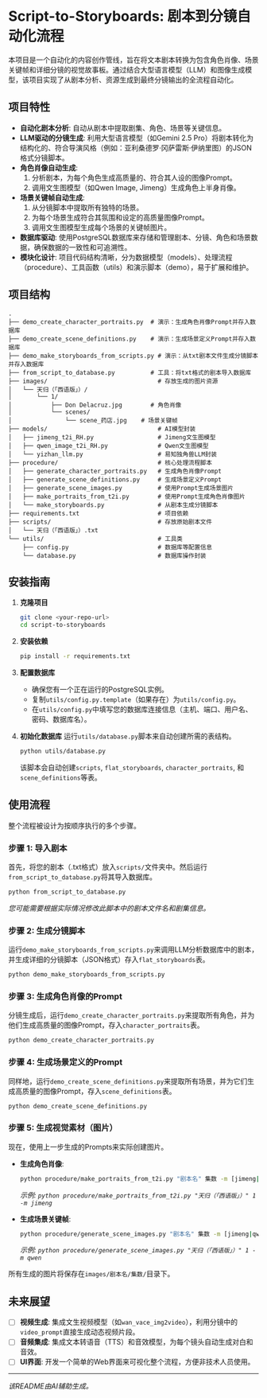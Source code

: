 # Script-to-Storyboards: 剧本到分镜自动化流程

本项目是一个自动化的内容创作管线，旨在将文本剧本转换为包含角色肖像、场景关键帧和详细分镜的视觉故事板。通过结合大型语言模型（LLM）和图像生成模型，该项目实现了从剧本分析、资源生成到最终分镜输出的全流程自动化。

## 项目特性

-   **自动化剧本分析**: 自动从剧本中提取剧集、角色、场景等关键信息。
-   **LLM驱动的分镜生成**: 利用大型语言模型（如Gemini 2.5 Pro）将剧本转化为结构化的、符合导演风格（例如：亚利桑德罗·冈萨雷斯·伊纳里图）的JSON格式分镜脚本。
-   **角色肖像自动生成**:
    1.  分析剧本，为每个角色生成高质量的、符合其人设的图像Prompt。
    2.  调用文生图模型（如Qwen Image, Jimeng）生成角色上半身肖像。
-   **场景关键帧自动生成**:
    1.  从分镜脚本中提取所有独特的场景。
    2.  为每个场景生成符合其氛围和设定的高质量图像Prompt。
    3.  调用文生图模型生成每个场景的关键帧图片。
-   **数据库驱动**: 使用PostgreSQL数据库来存储和管理剧本、分镜、角色和场景数据，确保数据的一致性和可追溯性。
-   **模块化设计**: 项目代码结构清晰，分为数据模型（models）、处理流程（procedure）、工具函数（utils）和演示脚本（demo），易于扩展和维护。

## 项目结构

```
.
├── demo_create_character_portraits.py  # 演示：生成角色肖像Prompt并存入数据库
├── demo_create_scene_definitions.py    # 演示：生成场景定义Prompt并存入数据库
├── demo_make_storyboards_from_scripts.py # 演示：从txt剧本文件生成分镜脚本并存入数据库
├── from_script_to_database.py          # 工具：将txt格式的剧本导入数据库
├── images/                               # 存放生成的图片资源
│   └── 天归（「西语版」）/
│       └── 1/
│           ├── Don Delacruz.jpg        # 角色肖像
│           └── scenes/
│               └── scene_药店.jpg    # 场景关键帧
├── models/                               # AI模型封装
│   ├── jimeng_t2i_RH.py                  # Jimeng文生图模型
│   ├── qwen_image_t2i_RH.py              # Qwen文生图模型
│   └── yizhan_llm.py                     # 易知独角兽LLM封装
├── procedure/                            # 核心处理流程脚本
│   ├── generate_character_portraits.py   # 生成角色肖像Prompt
│   ├── generate_scene_definitions.py     # 生成场景定义Prompt
│   ├── generate_scene_images.py          # 使用Prompt生成场景图片
│   ├── make_portraits_from_t2i.py        # 使用Prompt生成角色肖像图片
│   └── make_storyboards.py               # 从剧本生成分镜脚本
├── requirements.txt                      # 项目依赖
├── scripts/                              # 存放原始剧本文件
│   └── 天归（「西语版」）.txt
└── utils/                                # 工具类
    ├── config.py                         # 数据库等配置信息
    └── database.py                       # 数据库操作封装
```

## 安装指南

1.  **克隆项目**
    ```bash
    git clone <your-repo-url>
    cd script-to-storyboards
    ```

2.  **安装依赖**
    ```bash
    pip install -r requirements.txt
    ```

3.  **配置数据库**
    -   确保您有一个正在运行的PostgreSQL实例。
    -   复制`utils/config.py.template`（如果存在）为`utils/config.py`。
    -   在`utils/config.py`中填写您的数据库连接信息（主机、端口、用户名、密码、数据库名）。

4.  **初始化数据库**
    运行`utils/database.py`脚本来自动创建所需的表结构。
    ```bash
    python utils/database.py
    ```
    该脚本会自动创建`scripts`, `flat_storyboards`, `character_portraits`, 和 `scene_definitions`等表。

## 使用流程

整个流程被设计为按顺序执行的多个步骤。

### 步骤 1: 导入剧本

首先，将您的剧本（.txt格式）放入`scripts/`文件夹中。然后运行`from_script_to_database.py`将其导入数据库。

```bash
python from_script_to_database.py
```
*您可能需要根据实际情况修改此脚本中的剧本文件名和剧集信息。*

### 步骤 2: 生成分镜脚本

运行`demo_make_storyboards_from_scripts.py`来调用LLM分析数据库中的剧本，并生成详细的分镜脚本（JSON格式）存入`flat_storyboards`表。

```bash
python demo_make_storyboards_from_scripts.py
```

### 步骤 3: 生成角色肖像的Prompt

分镜生成后，运行`demo_create_character_portraits.py`来提取所有角色，并为他们生成高质量的图像Prompt，存入`character_portraits`表。

```bash
python demo_create_character_portraits.py
```

### 步骤 4: 生成场景定义的Prompt

同样地，运行`demo_create_scene_definitions.py`来提取所有场景，并为它们生成高质量的图像Prompt，存入`scene_definitions`表。

```bash
python demo_create_scene_definitions.py
```

### 步骤 5: 生成视觉素材（图片）

现在，使用上一步生成的Prompts来实际创建图片。

-   **生成角色肖像**:
    ```bash
    python procedure/make_portraits_from_t2i.py "剧本名" 集数 -m [jimeng|qwen]
    ```
    *示例: `python procedure/make_portraits_from_t2i.py "天归（「西语版」）" 1 -m jimeng`*

-   **生成场景关键帧**:
    ```bash
    python procedure/generate_scene_images.py "剧本名" 集数 -m [jimeng|qwen]
    ```
    *示例: `python procedure/generate_scene_images.py "天归（「西语版」）" 1 -m qwen`*

所有生成的图片将保存在`images/剧本名/集数/`目录下。

## 未来展望

-   [ ] **视频生成**: 集成文生视频模型（如`wan_vace_img2video`），利用分镜中的`video_prompt`直接生成动态视频片段。
-   [ ] **音频集成**: 集成文本转语音（TTS）和音效模型，为每个镜头自动生成对白和音效。
-   [ ] **UI界面**: 开发一个简单的Web界面来可视化整个流程，方便非技术人员使用。

---
*该README由AI辅助生成。*
